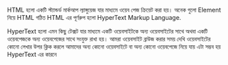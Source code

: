 <!-- WHAT IS HTML? -->
HTML হলো একটি স্ট্যান্ডর্ড মার্কআপ ল্যাঙ্গুয়েজ যার মাধ্যমে ওয়েব পেজ ক্রিয়েট করা হয়। অনেক গুলো Element নিয়ে HTML গঠিত HTML এর পূর্ণরুপ হলো HyperText Markup Language.


HyperText হলো এমন কিছু টেক্সট যার মাধ্যমে একটি ওয়েবসাইটকে অন্য ওয়েবসাইটের সাথে অথবা একটি ওয়েবপেজকে অন্য ওয়েবপেজের সাথে সংযুক্ত রাখা হয়। আমরা ওয়েবসাইট ব্রাউজ করার সময় দেখি ওয়েবসাইটের কোনো লেখার উপর ক্লিক করলে আমাদের অন্য কোনো ওয়েবসাইটে বা অন্য কোনো ওয়েবপেজে নিয়ে যায় এটা সম্ভব হয় HyperText এর কারনে
